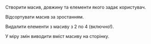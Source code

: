 
Створити масив, довжину та елементи якого задає користувач.

Відсортувати масив за зростанням.

Видалити елементи з масиву з 2 по 4 (включно!).

У міру змін виводити вміст масиву на сторінку.